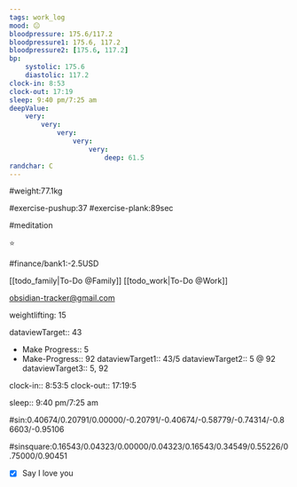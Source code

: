 ```yaml
---
tags: work_log
mood: 😐
bloodpressure: 175.6/117.2
bloodpressure1: 175.6, 117.2
bloodpressure2: [175.6, 117.2]
bp:
    systolic: 175.6
    diastolic: 117.2
clock-in: 8:53
clock-out: 17:19
sleep: 9:40 pm/7:25 am
deepValue: 
    very: 
        very: 
            very: 
                very: 
                    very: 
                        deep: 61.5
randchar: C
---
```


#weight:77.1kg

#exercise-pushup:37
#exercise-plank:89sec

#meditation

⭐


#finance/bank1:-2.5USD

[[todo_family|To-Do @Family]]
[[todo_work|To-Do @Work]]

obsidian-tracker@gmail.com

weightlifting: 15

dataviewTarget:: 43
- Make Progress:: 5
- Make-Progress:: 92
dataviewTarget1:: 43/5
dataviewTarget2:: 5 @ 92
dataviewTarget3:: 5, 92

clock-in:: 8:53:5
clock-out:: 17:19:5

sleep:: 9:40 pm/7:25 am

#sin:0.40674/0.20791/0.00000/-0.20791/-0.40674/-0.58779/-0.74314/-0.86603/-0.95106

#sinsquare:0.16543/0.04323/0.00000/0.04323/0.16543/0.34549/0.55226/0.75000/0.90451

- [x] Say I love you

